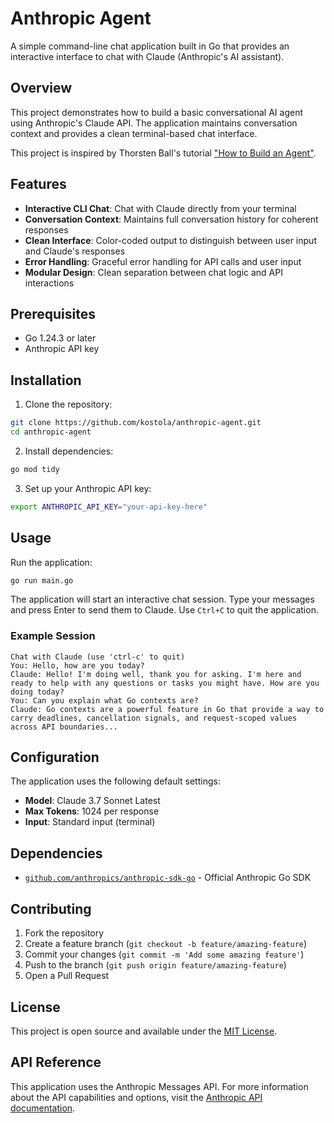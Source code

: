 # Anthropic Agent

A simple command-line chat application built in Go that provides an interactive interface to chat with Claude (Anthropic's AI assistant).

## Overview

This project demonstrates how to build a basic conversational AI agent using Anthropic's Claude API. The application maintains conversation context and provides a clean terminal-based chat interface.

This project is inspired by Thorsten Ball's tutorial ["How to Build an Agent"](https://ampcode.com/how-to-build-an-agent).

## Features

- **Interactive CLI Chat**: Chat with Claude directly from your terminal
- **Conversation Context**: Maintains full conversation history for coherent responses
- **Clean Interface**: Color-coded output to distinguish between user input and Claude's responses
- **Error Handling**: Graceful error handling for API calls and user input
- **Modular Design**: Clean separation between chat logic and API interactions

## Prerequisites

- Go 1.24.3 or later
- Anthropic API key

## Installation

1. Clone the repository:
```bash
git clone https://github.com/kostola/anthropic-agent.git
cd anthropic-agent
```

2. Install dependencies:
```bash
go mod tidy
```

3. Set up your Anthropic API key:
```bash
export ANTHROPIC_API_KEY="your-api-key-here"
```

## Usage

Run the application:
```bash
go run main.go
```

The application will start an interactive chat session. Type your messages and press Enter to send them to Claude. Use `Ctrl+C` to quit the application.

### Example Session
```
Chat with Claude (use 'ctrl-c' to quit)
You: Hello, how are you today?
Claude: Hello! I'm doing well, thank you for asking. I'm here and ready to help with any questions or tasks you might have. How are you doing today?
You: Can you explain what Go contexts are?
Claude: Go contexts are a powerful feature in Go that provide a way to carry deadlines, cancellation signals, and request-scoped values across API boundaries...
```

## Configuration

The application uses the following default settings:
- **Model**: Claude 3.7 Sonnet Latest
- **Max Tokens**: 1024 per response
- **Input**: Standard input (terminal)

## Dependencies

- [`github.com/anthropics/anthropic-sdk-go`](https://github.com/anthropics/anthropic-sdk-go) - Official Anthropic Go SDK

## Contributing

1. Fork the repository
2. Create a feature branch (`git checkout -b feature/amazing-feature`)
3. Commit your changes (`git commit -m 'Add some amazing feature'`)
4. Push to the branch (`git push origin feature/amazing-feature`)
5. Open a Pull Request

## License

This project is open source and available under the [MIT License](LICENSE).

## API Reference

This application uses the Anthropic Messages API. For more information about the API capabilities and options, visit the [Anthropic API documentation](https://docs.anthropic.com/).

